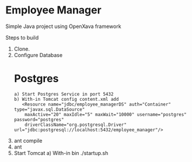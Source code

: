 # Employee Manager

Simple Java project using OpenXava framework

Steps to build

1) Clone.
2) Configure Database 
    # Postgres
       a) Start Postgres Service in port 5432
       b) With-in Tomcat config content.xml add 
          <Resource name="jdbc/employee_managerDS" auth="Container" type="javax.sql.DataSource"
           maxActive="20" maxIdle="5" maxWait="10000" username="postgres" password="postgres"
           driverClassName="org.postgresql.Driver" url="jdbc:postgresql://localhost:5432/employee_manager"/>
3) ant compile
4) ant
5) Start Tomcat
   a) With-in bin 
       ./startup.sh
